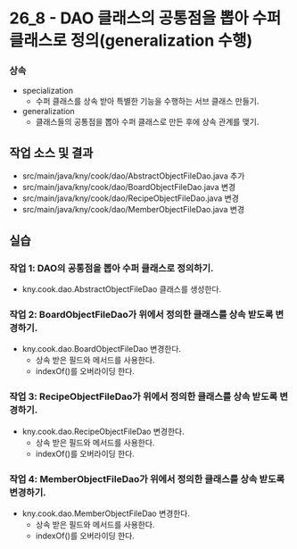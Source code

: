 # 26_8 - DAO 클래스의 공통점을 뽑아 수퍼 클래스로 정의(generalization 수행)

### 상속

- specialization
  - 수퍼 클래스를 상속 받아 특별한 기능을 수행하는 서브 클래스 만들기.
- generalization
  - 클래스들의 공통점을 뽑아 수퍼 클래스로 만든 후에 상속 관계를 맺기.
 

## 작업 소스 및 결과

- src/main/java/kny/cook/dao/AbstractObjectFileDao.java 추가
- src/main/java/kny/cook/dao/BoardObjectFileDao.java 변경
- src/main/java/kny/cook/dao/RecipeObjectFileDao.java 변경
- src/main/java/kny/cook/dao/MemberObjectFileDao.java 변경

## 실습  

### 작업 1: DAO의 공통점을 뽑아 수퍼 클래스로 정의하기.

- kny.cook.dao.AbstractObjectFileDao 클래스를 생성한다.

### 작업 2: BoardObjectFileDao가 위에서 정의한 클래스를 상속 받도록 변경하기.

- kny.cook.dao.BoardObjectFileDao 변경한다.
  - 상속 받은 필드와 메서드를 사용한다.
  - indexOf()를 오버라이딩 한다.

### 작업 3: RecipeObjectFileDao가 위에서 정의한 클래스를 상속 받도록 변경하기.

- kny.cook.dao.RecipeObjectFileDao 변경한다.
  - 상속 받은 필드와 메서드를 사용한다.
  - indexOf()를 오버라이딩 한다.

### 작업 4: MemberObjectFileDao가 위에서 정의한 클래스를 상속 받도록 변경하기.

- kny.cook.dao.MemberObjectFileDao 변경한다.
  - 상속 받은 필드와 메서드를 사용한다.
  - indexOf()를 오버라이딩 한다.
